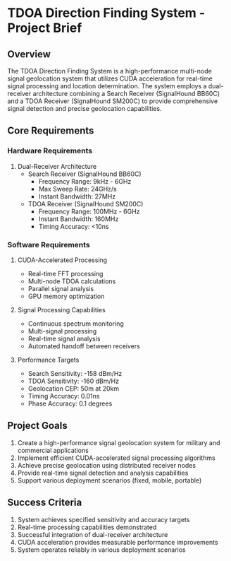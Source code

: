 # TDOA Direction Finding System - Project Brief

## Overview
The TDOA Direction Finding System is a high-performance multi-node signal geolocation system that utilizes CUDA acceleration for real-time signal processing and location determination. The system employs a dual-receiver architecture combining a Search Receiver (SignalHound BB60C) and a TDOA Receiver (SignalHound SM200C) to provide comprehensive signal detection and precise geolocation capabilities.

## Core Requirements

### Hardware Requirements
1. Dual-Receiver Architecture
   - Search Receiver (SignalHound BB60C)
     - Frequency Range: 9kHz - 6GHz
     - Max Sweep Rate: 24GHz/s
     - Instant Bandwidth: 27MHz
   - TDOA Receiver (SignalHound SM200C)
     - Frequency Range: 100MHz - 6GHz
     - Instant Bandwidth: 160MHz
     - Timing Accuracy: <10ns

### Software Requirements
1. CUDA-Accelerated Processing
   - Real-time FFT processing
   - Multi-node TDOA calculations
   - Parallel signal analysis
   - GPU memory optimization

2. Signal Processing Capabilities
   - Continuous spectrum monitoring
   - Multi-signal processing
   - Real-time signal analysis
   - Automated handoff between receivers

3. Performance Targets
   - Search Sensitivity: -158 dBm/Hz
   - TDOA Sensitivity: -160 dBm/Hz
   - Geolocation CEP: 50m at 20km
   - Timing Accuracy: 0.01ns
   - Phase Accuracy: 0.1 degrees

## Project Goals
1. Create a high-performance signal geolocation system for military and commercial applications
2. Implement efficient CUDA-accelerated signal processing algorithms
3. Achieve precise geolocation using distributed receiver nodes
4. Provide real-time signal detection and analysis capabilities
5. Support various deployment scenarios (fixed, mobile, portable)

## Success Criteria
1. System achieves specified sensitivity and accuracy targets
2. Real-time processing capabilities demonstrated
3. Successful integration of dual-receiver architecture
4. CUDA acceleration provides measurable performance improvements
5. System operates reliably in various deployment scenarios 
